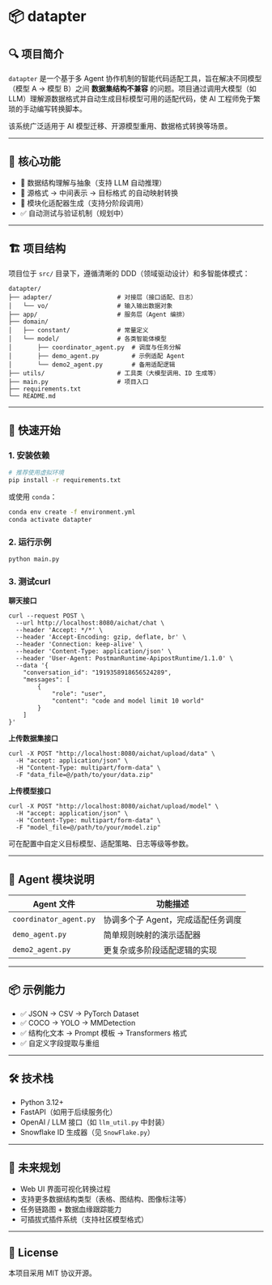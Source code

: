 # 📦 datapter

## 🔍 项目简介

`datapter` 是一个基于多 Agent 协作机制的智能代码适配工具，旨在解决不同模型（模型 A → 模型 B）之间 **数据集结构不兼容** 的问题。项目通过调用大模型（如 LLM）理解源数据格式并自动生成目标模型可用的适配代码，使 AI 工程师免于繁琐的手动编写转换脚本。

该系统广泛适用于 AI 模型迁移、开源模型重用、数据格式转换等场景。

---

## 🧠 核心功能

* 🧩 数据结构理解与抽象（支持 LLM 自动推理）
* 🔁 源格式 → 中间表示 → 目标格式 的自动映射转换
* 🧱 模块化适配器生成（支持分阶段调用）
* ✅ 自动测试与验证机制（规划中）

---

## 🏗️ 项目结构

项目位于 `src/` 目录下，遵循清晰的 DDD（领域驱动设计）和多智能体模式：

```
datapter/
├── adapter/                  # 对接层（接口适配、日志）
│   └── vo/                   # 输入输出数据对象
├── app/                      # 服务层（Agent 编排）
├── domain/                  
│   ├── constant/             # 常量定义
│   └── model/                # 各类智能体模型
│       ├── coordinator_agent.py  # 调度与任务分解
│       ├── demo_agent.py         # 示例适配 Agent
│       └── demo2_agent.py        # 备用适配逻辑
├── utils/                    # 工具类（大模型调用、ID 生成等）
├── main.py                   # 项目入口
├── requirements.txt
└── README.md
```

---

## 🚀 快速开始

### 1. 安装依赖

```bash
# 推荐使用虚拟环境
pip install -r requirements.txt
```

或使用 `conda`：

```bash
conda env create -f environment.yml
conda activate datapter
```

### 2. 运行示例

```bash
python main.py
```

### 3. 测试curl

**聊天接口**
```curl
curl --request POST \
  --url http://localhost:8080/aichat/chat \
  --header 'Accept: */*' \
  --header 'Accept-Encoding: gzip, deflate, br' \
  --header 'Connection: keep-alive' \
  --header 'Content-Type: application/json' \
  --header 'User-Agent: PostmanRuntime-ApipostRuntime/1.1.0' \
  --data '{
    "conversation_id": "1919358918656524289",
    "messages": [
        {
            "role": "user",
            "content": "code and model limit 10 world"
        }
    ]
}'
```

**上传数据集接口**
```curl
curl -X POST "http://localhost:8080/aichat/upload/data" \
  -H "accept: application/json" \
  -H "Content-Type: multipart/form-data" \
  -F "data_file=@/path/to/your/data.zip"
```

**上传模型接口**
```curl
curl -X POST "http://localhost:8080/aichat/upload/model" \
  -H "accept: application/json" \
  -H "Content-Type: multipart/form-data" \
  -F "model_file=@/path/to/your/model.zip"
```
可在配置中自定义目标模型、适配策略、日志等级等参数。

---

## 🧬 Agent 模块说明

| Agent 文件               | 功能描述                 |
| ---------------------- | -------------------- |
| `coordinator_agent.py` | 协调多个子 Agent，完成适配任务调度 |
| `demo_agent.py`        | 简单规则映射的演示适配器         |
| `demo2_agent.py`       | 更复杂或多阶段适配逻辑的实现       |

---

## 📦 示例能力

* ✅ JSON → CSV → PyTorch Dataset
* ✅ COCO → YOLO → MMDetection
* ✅ 结构化文本 → Prompt 模板 → Transformers 格式
* ✅ 自定义字段提取与重组

---

## 🛠️ 技术栈

* Python 3.12+
* FastAPI（如用于后续服务化）
* OpenAI / LLM 接口（如 `llm_util.py` 中封装）
* Snowflake ID 生成器（见 `SnowFlake.py`）

---

## 🔮 未来规划

* Web UI 界面可视化转换过程
* 支持更多数据结构类型（表格、图结构、图像标注等）
* 任务链路图 + 数据血缘跟踪能力
* 可插拔式插件系统（支持社区模型格式）

---

## 📄 License

本项目采用 MIT 协议开源。